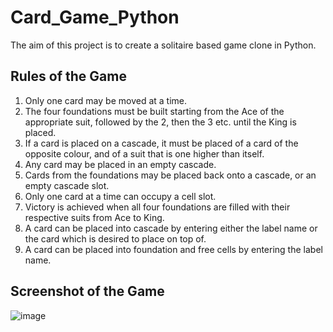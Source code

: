 # Card_Game_Python

The aim of this project is to create a solitaire based game clone in Python.

## Rules of the Game

1.	Only one card may be moved at a time.
2.	The four foundations must be built starting from the Ace of the appropriate suit, followed by the 2, then the 3 etc. until the King is placed.
3.	If a card is placed on a cascade, it must be placed of a card of the opposite colour, and of a suit that is one higher than itself.
4.	Any card may be placed in an empty cascade.
5.	Cards from the foundations may be placed back onto a cascade, or an empty cascade slot.
6.	Only one card at a time can occupy a cell slot.
7.	Victory is achieved when all four foundations are filled with their respective suits from Ace to King.
8.	A card can be placed into cascade by entering either the label name or the card which is desired to place on top of.
9.	A card can be placed into foundation and free cells by entering the label name.

## Screenshot of the Game 
![image](https://drive.google.com/uc?export=view&id=1vR-NfMN6P4ERm5Us9rKxlbdXgYMhe2JL)

